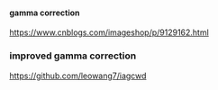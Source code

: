 #### gamma correction

https://www.cnblogs.com/imageshop/p/9129162.html

### improved gamma correction
https://github.com/leowang7/iagcwd  